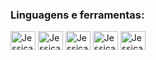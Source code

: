 




<h3 align="left">Linguagens e ferramentas:</h3>
<div style="display: inline_block">
  <img align="center" alt="Jessica-HTML" height="30" width="40" src="https://cdn.jsdelivr.net/gh/devicons/devicon/icons/html5/html5-plain-wordmark.svg">
  <img align="center" alt="Jessica-CSS" height="30" width="40" src="https://cdn.jsdelivr.net/gh/devicons/devicon/icons/css3/css3-plain-wordmark.svg">
  <img align="center" alt="Jessica-JS" height="30" width="40" src="https://cdn.jsdelivr.net/gh/devicons/devicon/icons/javascript/javascript-plain.svg">
  <img align="center" alt="Jessica-bootstrap" height="30" width="40" src="https://cdn.jsdelivr.net/gh/devicons/devicon/icons/bootstrap/bootstrap-plain.svg">
  <img align="center" alt="Jessica-typescript" height="30" width="40" src="https://cdn.jsdelivr.net/gh/devicons/devicon/icons/typescript/typescript-plain.svg">
</div>
